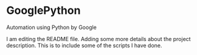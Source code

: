 # GooglePython
Automation using Python by Google

I am editing the README file. Adding some more details about the project description.
This is to include some of the scripts I have done.